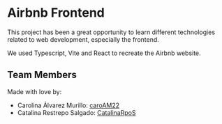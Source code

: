 # Airbnb Frontend

This project has been a great opportunity to learn different technologies related to web development, especially the frontend.

We used Typescript, Vite and React to recreate the Airbnb website. 

## Team Members

Made with love by:

- Carolina Álvarez Murillo: [caroAM22](https://github.com/caroAM22)
- Catalina Restrepo Salgado: [CatalinaRpoS](https://github.com/CatalinaRpoS)